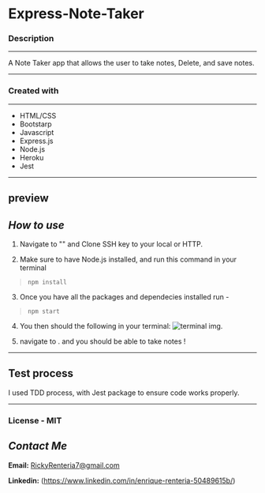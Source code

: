 # Express-Note-Taker

### **Description**
--------------------
A Note Taker app that allows the user to take notes, Delete, and save notes.

--------        

###     **Created with**
----

- HTML/CSS 
- Bootstarp
- Javascript
- Express.js
- Node.js
- Heroku
- Jest

-----

## **preview** 


## ___How to use___

1. Navigate to "" and Clone SSH key to your local or HTTP. 

2. Make sure to have Node.js installed, and run this command in your terminal
> `npm install ` 

3.  Once you have all the packages and dependecies installed run -
> `npm start `

4. You then should the following in your terminal:
![terminal img]().

5. navigate to [](). and you should be able to take notes !

---

## **Test process**

I used TDD process, with Jest package to ensure code works properly.

---
### License - **MIT**

## *Contact Me*


**Email:** RickyRenteria7@gmail.com

**Linkedin:** 
(https://www.linkedin.com/in/enrique-renteria-50489615b/)
